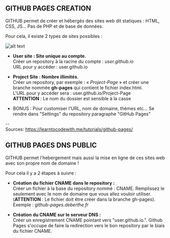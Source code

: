## GITHUB PAGES CREATION

GITHUB permet de créer et hébergés des sites web dit statiques : HTML, CSS, JS… Pas de PHP et de base de données.

Pour cela, il existe 2 types de sites possibles :

![alt text](https://github.com/DamienDeberthe/Documentations/blob/master/GitHub%20Pages/GitHub%20Pages%20-%20Difference%20between%20Project%20and%20User.png)

* **User site : Site unique au compte.**
  <br/>Créer un repository à la racine du compte : *user.github.io*
  <br/> URL pour y accéder : user.github.io
  
* **Project Site : Nombre illimités.**
  <br/>Créer un repository, par exemple : « *Project-Page* » et créer une branche nommée **gh-pages** qui contient le fichier index.html.
  <br/>L'URL pour y accéder sera : user.github.io/Project-Page
  <br/>**ATTENTION** : Le nom du dossier est sensible à la casse
* BONUS : Pour customiser l'URL, nom de domaine, thèmes etc... Se rendre dans "Settings" du repository paragraphe "GitHub Pages"


--<br/>
Sources: 
https://learntocodewith.me/tutorials/github-pages/


## GITHUB PAGES DNS PUBLIC

GITHUB permet l'hebergement mais aussi la mise en ligne de ces sites web avec son propre nom de domaine !

Pour cela il y a 2 étapes à suivre :

* **Création du fichier CNAME dans le repository :**
  <br/>Créer un fichier à la base du repository nommé : CNAME. Remplissez le seulement avec le nom de domaine que vous allez vouloir utiliser. (**ATTENTION** : Le fichier doit être créer dans la branche gh-pages).
  <br/>Exemple : *github-pages.deberthe.fr*
  
* **Création du CNAME sur le serveur DNS :**
  <br/>Créer un enregistrement CNAME pointant vers "user.github.io.". Github Pages s'occupe de faire la redirection vers le bon repository par le biais du fichier CNAME.
